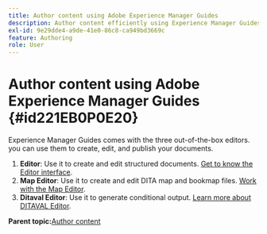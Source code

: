 ```yaml
---
title: Author content using Adobe Experience Manager Guides
description: Author content efficiently using Experience Manager Guides. Learn how to create, edit, and publish your documents in Experience Manager Guides.
exl-id: 9e29dde4-a9de-41e0-86c8-ca949bd3669c
feature: Authoring
role: User
---
```

# Author content using Adobe Experience Manager Guides {#id221EB0P0E20}

Experience Manager Guides comes with the three out-of-the-box editors. you can use them to create, edit, and publish your documents.

1.  **Editor**: Use it to create and edit structured documents. [Get to know the Editor interface](web-editor.md).
1.  **Map Editor**: Use it to create and edit DITA map and bookmap files. [Work with the Map Editor](map-editor.md).
1.  **Ditaval Editor**: Use it to generate conditional output. [Learn more about DITAVAL Editor](ditaval-editor.md).



**Parent topic:**[Author content](authoring-content.md)
